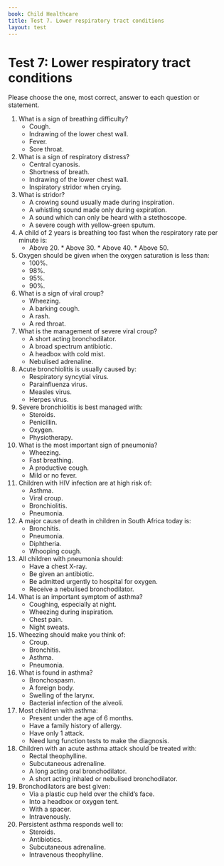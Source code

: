 ```yaml
---
book: Child Healthcare
title: Test 7. Lower respiratory tract conditions
layout: test
---
```


# Test 7: Lower respiratory tract conditions

Please choose the one, most correct, answer to each question or statement.

1.	What is a sign of breathing difficulty?
	*	Cough.
	*	Indrawing of the lower chest wall.
	*	Fever.
	*	Sore throat.
2.	What is a sign of respiratory distress?
	*	Central cyanosis.
	*	Shortness of breath.
	*	Indrawing of the lower chest wall.
	*	Inspiratory stridor when crying.
3.	What is stridor?
	*	A crowing sound usually made during inspiration.
	*	A whistling sound made only during expiration.
	*	A sound which can only be heard with a stethoscope.
	*	A severe cough with yellow-green sputum.
4.	A child of 2 years is breathing too fast when the respiratory rate per minute is:
	*	Above 20.		*	Above 30.		*	Above 40.		*	Above 50.	
5.	Oxygen should be given when the oxygen saturation is less than:
	*	100%.
	*	98%.
	*	95%.
	*	90%.
6.	What is a sign of viral croup?
	*	Wheezing.
	*	A barking cough.
	*	A rash.
	*	A red throat.
7.	What is the management of severe viral croup?
	*	A short acting bronchodilator.
	*	A broad spectrum antibiotic.
	*	A headbox with cold mist.
	*	Nebulised adrenaline.
8.	Acute bronchiolitis is usually caused by:
	*	Respiratory syncytial virus.
	*	Parainfluenza virus.
	*	Measles virus.
	*	Herpes virus.
9.	Severe bronchiolitis is best managed with:
	*	Steroids.
	*	Penicillin.
	*	Oxygen.
	*	Physiotherapy.
10.	What is the most important sign of pneumonia?
	*	Wheezing.
	*	Fast breathing.
	*	A productive cough.
	*	Mild or no fever.
11.	Children with HIV infection are at high risk of:
	*	Asthma.
	*	Viral croup.
	*	Bronchiolitis.
	*	Pneumonia.
12.	A major cause of death in children in South Africa today is:
	*	Bronchitis.
	*	Pneumonia.
	*	Diphtheria.
	*	Whooping cough.
13.	All children with pneumonia should:
	*	Have a chest X-ray.
	*	Be given an antibiotic.
	*	Be admitted urgently to hospital for oxygen.
	*	Receive a nebulised bronchodilator.
14.	What is an important symptom of asthma?
	*	Coughing, especially at night.
	*	Wheezing during inspiration.
	*	Chest pain.
	*	Night sweats.
15.	Wheezing should make you think of:
	*	Croup.
	*	Bronchitis.
	*	Asthma.
	*	Pneumonia.
16.	What is found in asthma?
	*	Bronchospasm.
	*	A foreign body.
	*	Swelling of the larynx.
	*	Bacterial infection of the alveoli.
17.	Most children with asthma:
	*	Present under the age of 6 months.
	*	Have a family history of allergy.
	*	Have only 1 attack.
	*	Need lung function tests to make the diagnosis.
18.	Children with an acute asthma attack should be treated with:
	*	Rectal theophylline.
	*	Subcutaneous adrenaline.
	*	A long acting oral bronchodilator.
	*	A short acting inhaled or nebulised bronchodilator.
19.	Bronchodilators are best given:
	*	Via a plastic cup held over the child’s face.
	*	Into a headbox or oxygen tent.
	*	With a spacer.
	*	Intravenously.
20.	Persistent asthma responds well to:
	*	Steroids.
	*	Antibiotics.
	*	Subcutaneous adrenaline.
	*	Intravenous theophylline.
